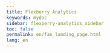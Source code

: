 ```yaml
---
title: Flexberry Analytics
keywords: mydoc
sidebar: flexberry-analytics_sidebar
toc: false
permalink: en/fan_landing_page.html
lang: en
---
```

